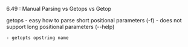 6.49 : Manual Parsing vs Getops vs Getop

getops 
    - easy how to parse short positional parameters (-f)
    - does not support long positional parameters (--help)

    - getopts opstring name
    